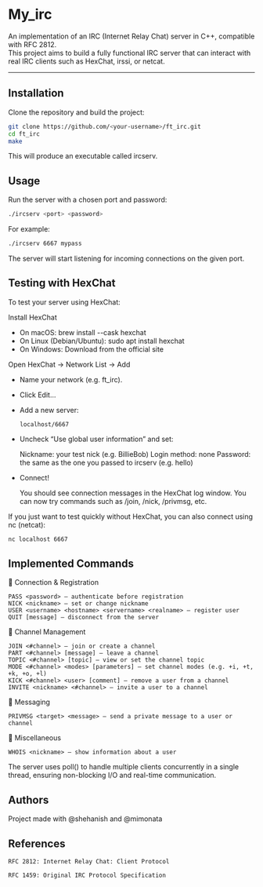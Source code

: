 # My_irc

An implementation of an IRC (Internet Relay Chat) server in C++, compatible with RFC 2812.  
This project aims to build a fully functional IRC server that can interact with real IRC clients such as HexChat, irssi, or netcat.

---

## Installation

Clone the repository and build the project:

```bash
git clone https://github.com/<your-username>/ft_irc.git
cd ft_irc
make
```

This will produce an executable called ircserv.

## Usage

Run the server with a chosen port and password:

```bash
./ircserv <port> <password>
```

For example:

```bash
./ircserv 6667 mypass
```

The server will start listening for incoming connections on the given port.

## Testing with HexChat

To test your server using HexChat:

Install HexChat

- On macOS: brew install --cask hexchat
- On Linux (Debian/Ubuntu): sudo apt install hexchat
- On Windows: Download from the official site

Open HexChat → Network List → Add

- Name your network (e.g. ft_irc).
- Click Edit...
- Add a new server:

      localhost/6667

- Uncheck “Use global user information” and set:

  Nickname: your test nick (e.g. BillieBob)
  Login method: none
  Password: the same as the one you passed to ircserv (e.g. hello)

- Connect!

    You should see connection messages in the HexChat log window.
    You can now try commands such as /join, /nick, /privmsg, etc.

If you just want to test quickly without HexChat, you can also connect using nc (netcat):

```bash
nc localhost 6667
```

## Implemented Commands
🔹 Connection & Registration

    PASS <password> — authenticate before registration
    NICK <nickname> — set or change nickname
    USER <username> <hostname> <servername> <realname> — register user
    QUIT [message] — disconnect from the server

🔹 Channel Management

    JOIN <#channel> — join or create a channel
    PART <#channel> [message] — leave a channel
    TOPIC <#channel> [topic] — view or set the channel topic
    MODE <#channel> <modes> [parameters] — set channel modes (e.g. +i, +t, +k, +o, +l)
    KICK <#channel> <user> [comment] — remove a user from a channel
    INVITE <nickname> <#channel> — invite a user to a channel

🔹 Messaging

    PRIVMSG <target> <message> — send a private message to a user or channel

🔹 Miscellaneous

    WHOIS <nickname> — show information about a user


The server uses poll() to handle multiple clients concurrently in a single thread, ensuring non-blocking I/O and real-time communication.

## Authors

Project made with @shehanish and @mimonata

## References

    RFC 2812: Internet Relay Chat: Client Protocol

    RFC 1459: Original IRC Protocol Specification






